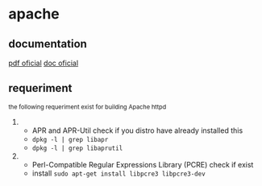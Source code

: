 # apache
## documentation
<a href="https://archive.apache.org/dist/httpd/docs/httpd-docs-2.4.16.en.pdf">pdf oficial</a>
<a href="https://httpd.apache.org/docs/2.4/">doc oficial</a>
## requeriment 
<sub> the following requeriment exist for building Apache httpd</sub>
1. - APR and APR-Util check if you distro have already installed this
   - `dpkg -l | grep libapr`
   - `dpkg -l | grep libaprutil`
2. - Perl-Compatible Regular Expressions Library (PCRE) check if exist
   - install `sudo apt-get install libpcre3 libpcre3-dev`
